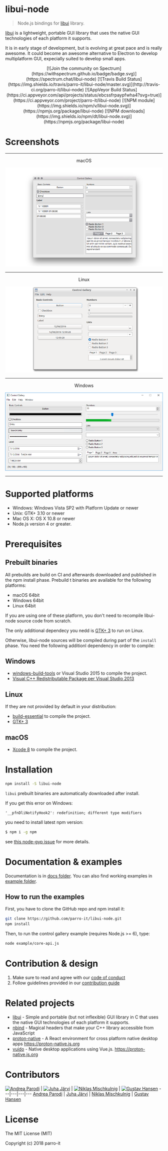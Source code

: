 # libui-node

> Node.js bindings for [libui](https://github.com/andlabs/libui) library.

[libui](https://github.com/andlabs/libui) is a lightweight, portable GUI library that uses the native GUI technologies of each platform it supports.

It is in early stage of development, but is evolving at great pace and is really awesome. It could become an awesome alternative to Electron to develop multiplatform GUI, expecially suited to develop small apps.

<p align="center">
[![Join the community on Spectrum](https://withspectrum.github.io/badge/badge.svg)](https://spectrum.chat/libui-node)
[![Travis Build Status](https://img.shields.io/travis/parro-it/libui-node/master.svg)](http://travis-ci.org/parro-it/libui-node)
[![AppVeyor Build Status](https://ci.appveyor.com/api/projects/status/ebcssfrpaypfwha4?svg=true)](https://ci.appveyor.com/project/parro-it/libui-node)
[![NPM module](https://img.shields.io/npm/v/libui-node.svg)](https://npmjs.org/package/libui-node)
[![NPM downloads](https://img.shields.io/npm/dt/libui-node.svg)](https://npmjs.org/package/libui-node)
</p>


# Screenshots

---

<p align="center">
macOS
</p>

![macOS](docs/media/Window-macOS.png)

---

<p align="center">
Linux
</p>

![Linux](docs/media/Window-Linux.png)

---

<p align="center">
Windows
</p>

![Windows](docs/media/Window-Windows.png)

---

# Supported platforms

* Windows: Windows Vista SP2 with Platform Update or newer
* Unix: GTK+ 3.10 or newer
* Mac OS X: OS X 10.8 or newer
* Node.js version 4 or greater.

# Prerequisites

## Prebuilt binaries

All prebuilds are build on CI and afterwards downloaded and published in the npm install phase.
Prebuild t binaries are available for the following platforms:

* macOS 64bit
* Windows 64bit
* Linux 64bit

If you are using one of these platform, you don't need to recompile
libui-node source code from scratch.

The only additional dependecy you nedd is [GTK+ 3](https://packages.ubuntu.com/source/xenial/gtk+3.0) to run on Linux.

Otherwise, libui-node sources will be compiled during part of the `install`
phase. You need the following additionl dependency in order to compile:

## Windows

- [windows-build-tools](https://www.npmjs.com/package/windows-build-tools) or Visual Studio 2015 to compile the project.
- [Visual C++ Redistributable Package per Visual Studio 2013](https://www.microsoft.com/it-it/download/details.aspx?id=40784)

## Linux

If they are not provided by default in your distribution:
- [build-essential](https://packages.ubuntu.com/xenial/build-essential) to compile the project.
- [GTK+ 3](https://packages.ubuntu.com/source/xenial/gtk+-3.0)

## macOS

- [Xcode 8](https://developer.apple.com/xcode/) to compile the project.

# Installation

```bash
npm install -S libui-node
```

`libui` prebuilt binaries are automatically downloaded after install.

If you get this error on Windows:

```
'__pfnDliNotifyHook2': redefinition; different type modifiers
```

you need to install latest npm version:

```bash
$ npm i -g npm
```

see [this node-gyp issue](https://github.com/nodejs/node-gyp/issues/972)
for more details.

# Documentation & examples

Documentation is in [docs folder](docs).
You can also find working examples in [example folder](https://github.com/parro-it/libui-node/tree/master/example).

## How to run the examples

First, you have to clone the GitHub repo and npm install it:

```bash
git clone https://github.com/parro-it/libui-node.git
npm install
```

Then, to run the control gallery example (requires Node.js >= 6), type:

```bash
node example/core-api.js
```


# Contribution & design

1) Make sure to read and agree with our [code of conduct](CODE_OF_CONDUCT.md)
2) Follow guidelines provided in our [contribution guide](CONTRIBUTING.md)

# Related projects

* [libui](https://github.com/andlabs/libui) - Simple and portable (but not inflexible) GUI library in C that uses the native GUI technologies of each platform it supports.
* [nbind](https://github.com/charto/nbind) - Magical headers that make your C++ library accessible from JavaScript
* [proton-native](https://github.com/kusti8/proton-native) - A React environment for cross platform native desktop apps https://proton-native.js.org
* [vuido](https://github.com/mimecorg/vuido) - Native desktop applications using Vue.js.
https://proton-native.js.org

# Contributors

[![Andrea Parodi](https://avatars0.githubusercontent.com/u/11197111?s=130)](https://github.com/parro-it) |
[![Juha Järvi](https://avatars3.githubusercontent.com/u/778781?s=130)](https://github.com/jjrv) |
[![Niklas Mischkulnig](https://avatars2.githubusercontent.com/u/4586894?s=130)](https://github.com/mischnic) |
[![Gustav Hansen](https://avatars0.githubusercontent.com/u/9812956?s=130)](https://github.com/kusti8)
---|---|---|---
[Andrea Parodi](https://github.com/parro-it) | [Juha Järvi](https://github.com/jjrv) | [Niklas Mischkulnig](https://github.com/mischnic) | [Gustav Hansen](https://github.com/kusti8)

# License

The MIT License (MIT)

Copyright (c) 2018 parro-it

